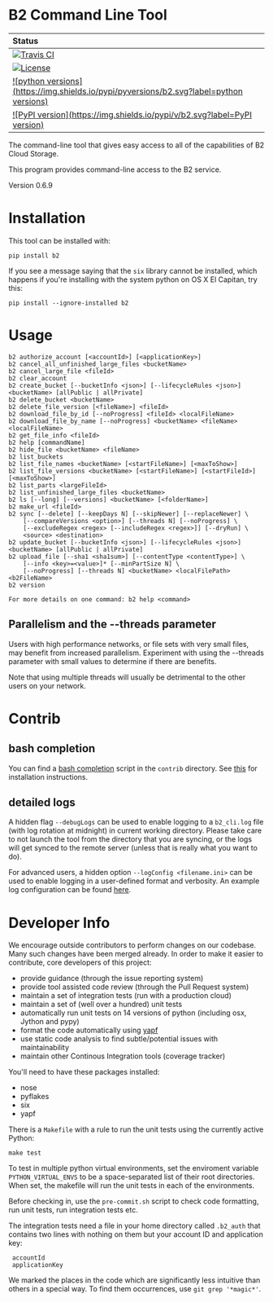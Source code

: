 # B2 Command Line Tool

| Status |
| :------------ |
| [![Travis CI](https://img.shields.io/travis/Backblaze/B2_Command_Line_Tool/master.svg?label=Travis%20CI)](https://travis-ci.org/Backblaze/B2_Command_Line_Tool) |
| [![License](https://img.shields.io/pypi/l/b2.svg?label=License)](https://pypi.python.org/pypi/b2) |
| [![python versions](https://img.shields.io/pypi/pyversions/b2.svg?label=python versions)](https://pypi.python.org/pypi/b2) |
| [![PyPI version](https://img.shields.io/pypi/v/b2.svg?label=PyPI version)](https://pypi.python.org/pypi/b2) |

The command-line tool that gives easy access to all of the capabilities of B2 Cloud Storage.

This program provides command-line access to the B2 service.

Version 0.6.9

# Installation

This tool can be installed with:

    pip install b2

If you see a message saying that the `six` library cannot be installed, which
happens if you're installing with the system python on OS X El Capitan, try
this:

    pip install --ignore-installed b2

# Usage

    b2 authorize_account [<accountId>] [<applicationKey>]
    b2 cancel_all_unfinished_large_files <bucketName>
    b2 cancel_large_file <fileId>
    b2 clear_account
    b2 create_bucket [--bucketInfo <json>] [--lifecycleRules <json>] <bucketName> [allPublic | allPrivate]
    b2 delete_bucket <bucketName>
    b2 delete_file_version [<fileName>] <fileId>
    b2 download_file_by_id [--noProgress] <fileId> <localFileName>
    b2 download_file_by_name [--noProgress] <bucketName> <fileName> <localFileName>
    b2 get_file_info <fileId>
    b2 help [commandName]
    b2 hide_file <bucketName> <fileName>
    b2 list_buckets
    b2 list_file_names <bucketName> [<startFileName>] [<maxToShow>]
    b2 list_file_versions <bucketName> [<startFileName>] [<startFileId>] [<maxToShow>]
    b2 list_parts <largeFileId>
    b2 list_unfinished_large_files <bucketName>
    b2 ls [--long] [--versions] <bucketName> [<folderName>]
    b2 make_url <fileId>
    b2 sync [--delete] [--keepDays N] [--skipNewer] [--replaceNewer] \
        [--compareVersions <option>] [--threads N] [--noProgress] \
        [--excludeRegex <regex> [--includeRegex <regex>]] [--dryRun] \
        <source> <destination>
    b2 update_bucket [--bucketInfo <json>] [--lifecycleRules <json>] <bucketName> [allPublic | allPrivate]
    b2 upload_file [--sha1 <sha1sum>] [--contentType <contentType>] \
        [--info <key>=<value>]* [--minPartSize N] \
        [--noProgress] [--threads N] <bucketName> <localFilePath> <b2FileName>
    b2 version

    For more details on one command: b2 help <command>

## Parallelism and the --threads parameter

Users with high performance networks, or file sets with very small files, may benefit from
increased parallelism. Experiment with using the --threads parameter with small values to
determine if there are benefits.

Note that using multiple threads will usually be detrimental to the other users on your network.

# Contrib

## bash completion

You can find a [bash completion](https://www.gnu.org/software/bash/manual/html_node/Programmable-Completion.html#Programmable-Completion)
script in the `contrib` directory. See [this](doc/bash_completion.md) for installation instructions.

## detailed logs

A hidden flag `--debugLogs` can be used to enable logging to a `b2_cli.log` file (with log rotation at midnight) in current working directory. Please take care to not launch the tool from the directory that you are syncing, or the logs will get synced to the remote server (unless that is really what you want to do).

For advanced users, a hidden option `--logConfig <filename.ini>` can be used to enable logging in a user-defined format and verbosity. An example log configuration can be found [here](contrib/debug_logs.ini).

# Developer Info

We encourage outside contributors to perform changes on our codebase. Many such changes have been merged already. In order to make it easier to contribute, core developers of this project:

* provide guidance (through the issue reporting system)
* provide tool assisted code review (through the Pull Request system)
* maintain a set of integration tests (run with a production cloud)
* maintain a set of (well over a hundred) unit tests
* automatically run unit tests on 14 versions of python (including osx, Jython and pypy)
* format the code automatically using [yapf](https://github.com/google/yapf)
* use static code analysis to find subtle/potential issues with maintainability
* maintain other Continous Integration tools (coverage tracker)

You'll need to have these packages installed:

* nose
* pyflakes
* six
* yapf

There is a `Makefile` with a rule to run the unit tests using the currently active Python:

    make test

To test in multiple python virtual environments, set the enviroment variable `PYTHON_VIRTUAL_ENVS`
to be a space-separated list of their root directories.  When set, the makefile will run the
unit tests in each of the environments.

Before checking in, use the `pre-commit.sh` script to check code formatting, run
unit tests, run integration tests etc.

The integration tests need a file in your home directory called `.b2_auth`
that contains two lines with nothing on them but your account ID and application key:

     accountId
     applicationKey

We marked the places in the code which are significantly less intuitive than others in a special way. To find them occurrences, use `git grep '*magic*'`.
